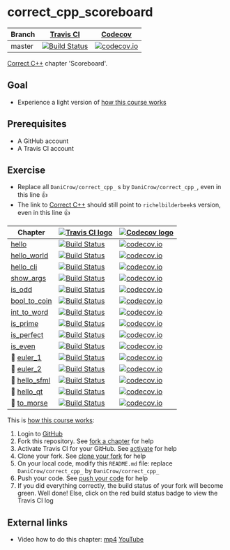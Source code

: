 # correct_cpp_scoreboard

Branch|[Travis CI](https://travis-ci.org)|[Codecov](https://www.codecov.io)
---|---|---
master|[![Build Status](https://travis-ci.org/DaniCrow/correct_cpp_scoreboard.svg?branch=master)](https://travis-ci.org/DaniCrow/correct_cpp_scoreboard)|[![codecov.io](https://codecov.io/github/DaniCrow/correct_cpp_scoreboard/coverage.svg?branch=master)](https://codecov.io/github/DaniCrow/correct_cpp_scoreboard/branch/master)

[Correct C++](https://github.com/richelbilderbeek/correct_cpp) chapter 'Scoreboard'.

## Goal

 * Experience a light version of [how this course works](https://github.com/richelbilderbeek/correct_cpp/blob/master/doc/how_this_course_works.md)

## Prerequisites

 * A GitHub account
 * A Travis CI account

## Exercise

 * Replace all `DaniCrow/correct_cpp_` s by `DaniCrow/correct_cpp_`, even in this line :+1:
 * The link to [Correct C++](https://github.com/richelbilderbeek/correct_cpp) should still point to `richelbilderbeek`s version, even in this line :+1:

Chapter|[![Travis CI logo](TravisCI.png)](https://travis-ci.org)|[![Codecov logo](Codecov.png)](https://www.codecov.io)
---|---|---
[hello](https://github.com/DaniCrow/correct_cpp_hello)|[![Build Status](https://travis-ci.org/DaniCrow/correct_cpp_hello.svg?branch=master)](https://travis-ci.org/DaniCrow/correct_cpp_hello) | [![codecov.io](https://codecov.io/github/DaniCrow/correct_cpp_hello/coverage.svg?branch=master)](https://codecov.io/github/DaniCrow/correct_cpp_hello?branch=master)
[hello_world](https://github.com/DaniCrow/correct_cpp_hello_world)|[![Build Status](https://travis-ci.org/DaniCrow/correct_cpp_hello_world.svg?branch=master)](https://travis-ci.org/DaniCrow/correct_cpp_hello_world) | [![codecov.io](https://codecov.io/github/DaniCrow/correct_cpp_hello_world/coverage.svg?branch=master)](https://codecov.io/github/DaniCrow/correct_cpp_hello_world?branch=master)
[hello_cli](https://github.com/DaniCrow/correct_cpp_hello_cli)|[![Build Status](https://travis-ci.org/DaniCrow/correct_cpp_hello_cli.svg?branch=master)](https://travis-ci.org/DaniCrow/correct_cpp_hello_cli) | [![codecov.io](https://codecov.io/github/DaniCrow/correct_cpp_hello_cli/coverage.svg?branch=master)](https://codecov.io/github/DaniCrow/correct_cpp_hello_cli?branch=master)
[show_args](https://github.com/DaniCrow/correct_cpp_show_args)|[![Build Status](https://travis-ci.org/DaniCrow/correct_cpp_show_args.svg?branch=master)](https://travis-ci.org/DaniCrow/correct_cpp_show_args) | [![codecov.io](https://codecov.io/github/DaniCrow/correct_cpp_show_args/coverage.svg?branch=master)](https://codecov.io/github/DaniCrow/correct_cpp_show_args?branch=master)
[is_odd](https://github.com/DaniCrow/correct_cpp_is_odd)|[![Build Status](https://travis-ci.org/DaniCrow/correct_cpp_is_odd.svg?branch=master)](https://travis-ci.org/DaniCrow/correct_cpp_is_odd) | [![codecov.io](https://codecov.io/github/DaniCrow/correct_cpp_is_odd/coverage.svg?branch=master)](https://codecov.io/github/DaniCrow/correct_cpp_is_odd?branch=master)
[bool_to_coin](https://github.com/DaniCrow/correct_cpp_bool_to_coin)|[![Build Status](https://travis-ci.org/DaniCrow/correct_cpp_bool_to_coin.svg?branch=master)](https://travis-ci.org/DaniCrow/correct_cpp_bool_to_coin) | [![codecov.io](https://codecov.io/github/DaniCrow/correct_cpp_bool_to_coin/coverage.svg?branch=master)](https://codecov.io/github/DaniCrow/correct_cpp_bool_to_coin?branch=master)
[int_to_word](https://github.com/DaniCrow/correct_cpp_int_to_word)|[![Build Status](https://travis-ci.org/DaniCrow/correct_cpp_int_to_word.svg?branch=master)](https://travis-ci.org/DaniCrow/correct_cpp_int_to_word) | [![codecov.io](https://codecov.io/github/DaniCrow/correct_cpp_int_to_word/coverage.svg?branch=master)](https://codecov.io/github/DaniCrow/correct_cpp_int_to_word?branch=master)
[is_prime](https://github.com/DaniCrow/correct_cpp_is_prime)|[![Build Status](https://travis-ci.org/DaniCrow/correct_cpp_is_prime.svg?branch=master)](https://travis-ci.org/DaniCrow/correct_cpp_is_prime) | [![codecov.io](https://codecov.io/github/DaniCrow/correct_cpp_is_prime/coverage.svg?branch=master)](https://codecov.io/github/DaniCrow/correct_cpp_is_prime?branch=master)
[is_perfect](https://github.com/DaniCrow/correct_cpp_is_perfect)|[![Build Status](https://travis-ci.org/DaniCrow/correct_cpp_is_perfect.svg?branch=master)](https://travis-ci.org/DaniCrow/correct_cpp_is_perfect) | [![codecov.io](https://codecov.io/github/DaniCrow/correct_cpp_is_perfect/coverage.svg?branch=master)](https://codecov.io/github/DaniCrow/correct_cpp_is_perfect?branch=master)
[is_even](https://github.com/DaniCrow/correct_cpp_is_even)|[![Build Status](https://travis-ci.org/DaniCrow/correct_cpp_is_even.svg?branch=master)](https://travis-ci.org/DaniCrow/correct_cpp_is_even) | [![codecov.io](https://codecov.io/github/DaniCrow/correct_cpp_is_even/coverage.svg?branch=master)](https://codecov.io/github/DaniCrow/correct_cpp_is_even?branch=master)
:construction: [euler_1](https://github.com/DaniCrow/correct_cpp_euler_1)|[![Build Status](https://travis-ci.org/DaniCrow/correct_cpp_euler_1.svg?branch=master)](https://travis-ci.org/DaniCrow/correct_cpp_euler_1) | [![codecov.io](https://codecov.io/github/DaniCrow/correct_cpp_euler_1/coverage.svg?branch=master)](https://codecov.io/github/DaniCrow/correct_cpp_euler_1?branch=master)
:construction: [euler_2](https://github.com/DaniCrow/correct_cpp_euler_2)|[![Build Status](https://travis-ci.org/DaniCrow/correct_cpp_euler_2.svg?branch=master)](https://travis-ci.org/DaniCrow/correct_cpp_euler_2) | [![codecov.io](https://codecov.io/github/DaniCrow/correct_cpp_euler_2/coverage.svg?branch=master)](https://codecov.io/github/DaniCrow/correct_cpp_euler_2?branch=master)
:construction: [hello_sfml](https://github.com/DaniCrow/correct_cpp_hello_sfml)|[![Build Status](https://travis-ci.org/DaniCrow/correct_cpp_hello_sfml.svg?branch=master)](https://travis-ci.org/DaniCrow/correct_cpp_hello_sfml) | [![codecov.io](https://codecov.io/github/DaniCrow/correct_cpp_hello_sfml/coverage.svg?branch=master)](https://codecov.io/github/DaniCrow/correct_cpp_hello_sfml?branch=master)
:construction: [hello_qt](https://github.com/DaniCrow/correct_cpp_hello_qt)|[![Build Status](https://travis-ci.org/DaniCrow/correct_cpp_hello_qt.svg?branch=master)](https://travis-ci.org/DaniCrow/correct_cpp_hello_qt) | [![codecov.io](https://codecov.io/github/DaniCrow/correct_cpp_hello_qt/coverage.svg?branch=master)](https://codecov.io/github/DaniCrow/correct_cpp_hello_qt?branch=master)
:construction: [to_morse](https://github.com/DaniCrow/correct_cpp_to_morse)|[![Build Status](https://travis-ci.org/DaniCrow/correct_cpp_to_morse.svg?branch=master)](https://travis-ci.org/DaniCrow/correct_cpp_to_morse) | [![codecov.io](https://codecov.io/github/DaniCrow/correct_cpp_to_morse/coverage.svg?branch=master)](https://codecov.io/github/DaniCrow/correct_cpp_to_morse?branch=master)

This is [how this course works](https://github.com/richelbilderbeek/correct_cpp/blob/master/doc/how_this_course_works.md):

  1. Login to [GitHub](https://github.com/)
  2. Fork this repository. See [fork a chapter](https://github.com/richelbilderbeek/correct_cpp/blob/master/doc/fork_a_chapter.md) for help
  3. Activate Travis CI for your GitHub. See [activate](https://github.com/richelbilderbeek/correct_cpp/blob/master/doc/activate.md) for help 
  4. Clone your fork. See [clone your fork](https://github.com/richelbilderbeek/correct_cpp/blob/master/doc/clone_your_fork.md) for help
  5. On your local code, modify this `README.md` file: replace `DaniCrow/correct_cpp_` by `DaniCrow/correct_cpp_`
  6. Push your code. See [push your code](https://github.com/richelbilderbeek/correct_cpp/blob/master/doc/push_your_code.md) for help
  7. If you did everything correctly, the build status of your fork will become green. Well done! Else, click on the red build status badge to view the Travis CI log

## External links

 * Video how to do this chapter: [mp4](http://www.richelbilderbeek.nl/correct_cpp_scoreboard.mp4) [YouTube](https://youtu.be/QABP8qEeM9o)

